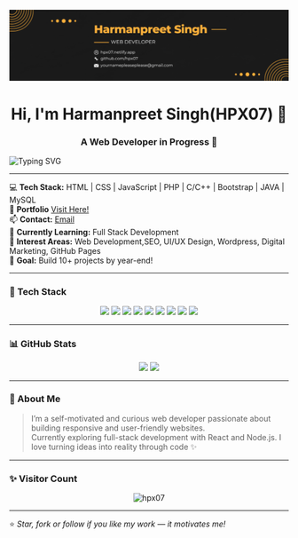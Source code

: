 <p align="center">
  <img src="https://github.com/hpx07/profile-banner/blob/main/WD%20P.png" alt="Profile Banner" />
</p>
<h1 align="center">Hi, I'm Harmanpreet Singh(HPX07) 👋</h1>
<h3 align="center">A Web Developer in Progress 🚀</h3>

<img src="https://readme-typing-svg.demolab.com?font=Fira+Code&size=24&pause=1000&center=true&vCenter=true&width=435&lines=Welcome+to+my+GitHub+Profile!;I+build+cool+web+projects!;Love+HTML,+CSS,+%26+JS!" alt="Typing SVG" />

---

<!-- 🌍 **Location:** India -->  
💻 **Tech Stack:** HTML | CSS | JavaScript | PHP | C/C++ | Bootstrap | JAVA | MySQL   
💼 **Portfolio** [Visit Here!](https://hpx07.netlify.app/) <br>
📫 **Contact:** [Email](mailto:yournamepleaseplease@gmail.com) <br>
🌱 **Currently Learning:** Full Stack Development  
🧠 **Interest Areas:** Web Development,SEO, UI/UX Design, Wordpress, Digital Marketing, GitHub Pages  
🎯 **Goal:** Build 10+ projects by year-end!

---

### 🧰 Tech Stack

<p align="center">
  <img src="https://img.shields.io/badge/HTML5-E34F26?logo=html5&logoColor=white" />
  <img src="https://img.shields.io/badge/CSS3-1572B6?logo=css3&logoColor=white" />
  <img src="https://img.shields.io/badge/JavaScript-F7DF1E?logo=javascript&logoColor=black" />
  <img src="https://img.shields.io/badge/Java-007396?logo=java&logoColor=white" />
  <img src="https://img.shields.io/badge/C-00599C?logo=c&logoColor=white" />
  <img src="https://img.shields.io/badge/C++-00599C?logo=c%2B%2B&logoColor=white" />
  <img src="https://img.shields.io/badge/Bootstrap-7952B3?logo=bootstrap&logoColor=white" />
  <img src="https://img.shields.io/badge/WordPress-21759B?logo=wordpress&logoColor=white" />
  <img src="https://img.shields.io/badge/GitHub-181717?logo=github&logoColor=white" />
  <!--
  <img src="https://img.shields.io/badge/React-20232A?logo=react&logoColor=61DAFB" />
  <img src="https://img.shields.io/badge/Node.js-339933?logo=nodedotjs&logoColor=white" />
  <img src="https://img.shields.io/badge/Express-000000?logo=express&logoColor=white" />
  <img src="https://img.shields.io/badge/MongoDB-4EA94B?logo=mongodb&logoColor=white" />
  <img src="https://img.shields.io/badge/TailwindCSS-38B2AC?logo=tailwind-css&logoColor=white" />
   -->
  
</p>

---

### 📊 GitHub Stats

<p align="center">
  <img src="https://github-readme-stats.vercel.app/api?username=hpx07&show_icons=true&theme=radical" width="48%"/>
  <img src="https://github-readme-stats.vercel.app/api/top-langs/?username=hpx07&layout=compact&theme=radical" width="48%"/>
</p>


---

### 🧠 About Me

> I’m a self-motivated and curious web developer passionate about building responsive and user-friendly websites.  
> Currently exploring full-stack development with React and Node.js. I love turning ideas into reality through code ✨

---

### ✨ Visitor Count

<p align="center">
  <img src="https://komarev.com/ghpvc/?username=hpx07&label=Profile+views&color=0e75b6&style=flat" alt="hpx07" />
</p>

---

⭐️ _Star, fork or follow if you like my work — it motivates me!_
